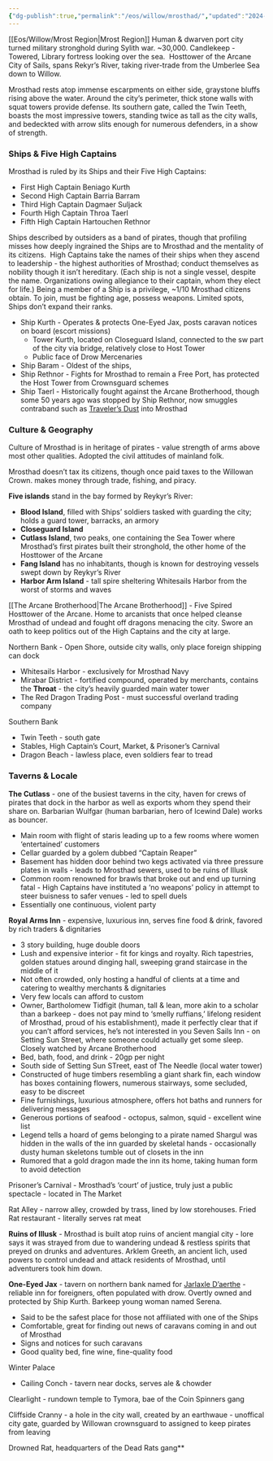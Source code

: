 ```yaml
---
{"dg-publish":true,"permalink":"/eos/willow/mrosthad/","updated":"2024-12-22T19:37:24.067-06:00"}
---
```


[[Eos/Willow/Mrost Region\|Mrost Region]]
Human & dwarven port city turned military stronghold during Sylith war. ~30,000.
Candlekeep - Towered, Library fortress looking over the sea. 
Hosttower of the Arcane<br> 
	City of Sails, spans Rekyr’s River, taking river-trade from the Umberlee Sea down to Willow. 

Mrosthad rests atop immense escarpments on either side, graystone bluffs rising above the water. Around the city’s perimeter, thick stone walls with squat towers provide defense. Its southern gate, called the Twin Teeth, boasts the most impressive towers, standing twice as tall as the city walls, and bedeckted with arrow slits enough for numerous defenders, in a show of strength. 

### Ships & Five High Captains

Mrosthad is ruled by its Ships and their Five High Captains:
- First High Captain Beniago Kurth
- Second High Captain Barria Barram
- Third High Captain Dagmaer Suljack
- Fourth High Captain Throa Taerl
- Fifth High Captain Hartouchen Rethnor

Ships described by outsiders as a band of pirates, though that profiling misses how deeply ingrained the Ships are to Mrosthad and the mentality of its citizens. 
High Captains take the names of their ships when they ascend to leadership - the highest authorities of Mrosthad; conduct themselves as nobility though it isn’t hereditary.
(Each ship is not a single vessel, despite the name. Organizations owing allegiance to their captain, whom they elect for life.)
Being a member of a Ship is a privilege, ~1/10 Mrosthad citizens obtain. To join, must be fighting age, possess weapons. Limited spots, Ships don’t expand their ranks. 

- Ship Kurth - Operates & protects One-Eyed Jax, posts caravan notices on board (escort missions)
	- Tower Kurth, located on Closeguard Island, connected to the sw part of the city via bridge, relatively close to Host Tower
	- Public face of Drow Mercenaries
- Ship Baram - Oldest of the ships, 
- Ship Rethnor - Fights for Mrosthad to remain a Free Port, has protected the Host Tower from Crownsguard schemes
- Ship Taerl - Historically fought against the Arcane Brotherhood, though some 50 years ago was stopped by Ship Rethnor, now smuggles contraband such as [Traveler’s Dust](https://forgottenrealms.fandom.com/wiki/Traveler%27s_dust) into Mrosthad

### Culture & Geography

Culture of Mrosthad is in heritage of pirates - value strength of arms above most other qualities. Adopted the civil attitudes of mainland folk.  

Mrosthad doesn’t tax its citizens, though once paid taxes to the Willowan Crown. makes money through trade, fishing, and piracy. 

**Five islands** stand in the bay formed by Reykyr’s River:
- **Blood Island**, filled with Ships’ soldiers tasked with guarding the city; holds a guard tower, barracks, an armory
- **Closeguard Island**
- **Cutlass Island**, two peaks, one containing the Sea Tower where Mrosthad’s first pirates built their stronghold, the other home of the Hosttower of the Arcane
- **Fang Island** has no inhabitants, though is known for destroying vessels swept down by Reykyr’s River
- **Harbor Arm Island** - tall spire sheltering Whitesails Harbor from the worst of storms and waves

[[The Arcane Brotherhood\|The Arcane Brotherhood]] - Five Spired Hosttower of the Arcane. Home to arcanists that once helped cleanse Mrosthad of undead and fought off dragons menacing the city. Swore an oath to keep politics out of the High Captains and the city at large. 

Northern Bank - Open Shore, outside city walls, only place foreign shipping can dock
- Whitesails Harbor - exclusively for Mrosthad Navy
- Mirabar District - fortified compound, operated by merchants, contains the **Throat** - the city’s heavily guarded main water tower
- The Red Dragon Trading Post - must successful overland trading company

Southern Bank
- Twin Teeth - south gate
- Stables, High Captain’s Court, Market, & Prisoner’s Carnival
- Dragon Beach - lawless place, even soldiers fear to tread

### Taverns & Locale

**The Cutlass** - one of the busiest taverns in the city, haven for crews of pirates that dock in the harbor as well as exports whom they spend their share on. Barbarian Wulfgar (human barbarian, hero of Icewind Dale) works as bouncer.
- Main room with flight of staris leading up to a few rooms where women ‘entertained’ customers
- Cellar guarded by a golem dubbed “Captain Reaper”
- Basement has hidden door behind two kegs activated via three pressure plates in walls - leads to Mrosthad sewers, used to be ruins of Illusk
- Common room renowned for brawls that broke out and end up turning fatal - High Captains have instituted a ‘no weapons’ policy in attempt to steer buisness to safer venues - led to spell duels
- Essentially one continuous, violent party

**Royal Arms Inn** - expensive, luxurious inn, serves fine food & drink, favored by rich traders & dignitaries
- 3 story building, huge double doors
- Lush and expensive interior - fit for kings and royalty. Rich tapestries, golden statues around dinging hall, sweeping grand staircase in the middle of it
- Not often crowded, only hosting a handful of clients at a time and catering to wealthy merchants & dignitaries
- Very few locals can afford to custom
- Owner, Bartholomew Tidfigit (human, tall & lean, more akin to a scholar than a barkeep - does not pay mind to ‘smelly ruffians,’ lifelong resident of Mrosthad, proud of his establishment), made it perfectly clear that if you can’t afford services, he’s not interested in you
Seven Sails Inn - on Setting Sun Street, where someone could actually get some sleep. Closely watched by Arcane Brotherhood
- Bed, bath, food, and drink - 20gp per night
- South side of Setting Sun STreet, east of The Needle (local water tower)
- Constructed of huge timbers resembling a giant shark fin, each window has boxes containing flowers, numerous stairways, some secluded, easy to be discreet
- Fine furnishings, luxurious atmosphere, offers hot baths and runners for delivering messages
- Generous portions of seafood - octopus, salmon, squid - excellent wine list
- Legend tells a hoard of gems belonging to a pirate named Shargul was hidden in the walls of the inn guarded by skeletal hands - occasionally dusty human skeletons tumble out of closets in the inn
- Rumored that a gold dragon made the inn its home, taking human form to avoid detection

Prisoner’s Carnival - Mrosthad’s ‘court’ of justice, truly just a public spectacle - located in The Market

Rat Alley - narrow alley, crowded by trass, lined by low storehouses. Fried Rat restaurant - literally serves rat meat

**Ruins of Illusk** - Mrosthad is built atop ruins of ancient mangial city - lore says it was strayed from due to wandering undead & restless spirits that preyed on drunks and adventures. Arklem Greeth, an ancient lich, used powers to control undead and attack residents of Mrosthad, until adventurers took him down.

**One-Eyed Jax** - tavern on northern bank named for [Jarlaxle D’aerthe](https://forgottenrealms.fandom.com/wiki/Jarlaxle#cite_note-RotK-p289-290-29) - reliable inn for foreigners, often populated with drow. Overtly owned and protected by Ship Kurth. Barkeep young woman named Serena.
- Said to be the safest place for those not affiliated with one of the Ships
- Comfortable, great for finding out news of caravans coming in and out of Mrosthad
- Signs and notices for such caravans
- Good quality bed, fine wine, fine-quality food

Winter Palace 
- Cailing Conch - tavern near docks, serves ale & chowder

Clearlight - rundown temple to Tymora, bae of the Coin Spinners gang

Cliffside Cranny - a hole in the city wall, created by an earthwaue - unoffical city gate, guarded by Willowan crownsguard to assigned to keep pirates from leaving

Drowned Rat, headquarters of the Dead Rats gang**

